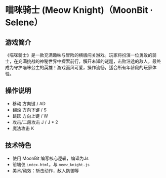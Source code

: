 # 喵咪骑士 (Meow Knight)（MoonBit · Selene）

## 游戏简介
《喵咪骑士》是一款充满趣味与冒险的横版闯关游戏。玩家将扮演一位勇敢的骑士，在充满挑战的神秘世界中探索前行，解开未知的谜题，击败沿途的敌人，最终成为守护喵咪公主的英雄！游戏画风可爱，操作流畅，适合所有年龄段的玩家体验。

## 操作说明
- 移动 方向键 / AD
- 翻滚 方向下键 / S
- 跳跃 方向上键 / W
- 攻击/二段攻击 J / J * 2
- 魔法攻击 K

## 技术特色
- 使用 MoonBit 编写核心逻辑，编译为Js
- 前端仅 `index.html`，与 `meow_knight.js`
- 美术/动效：斩击动作，敌人防御等



